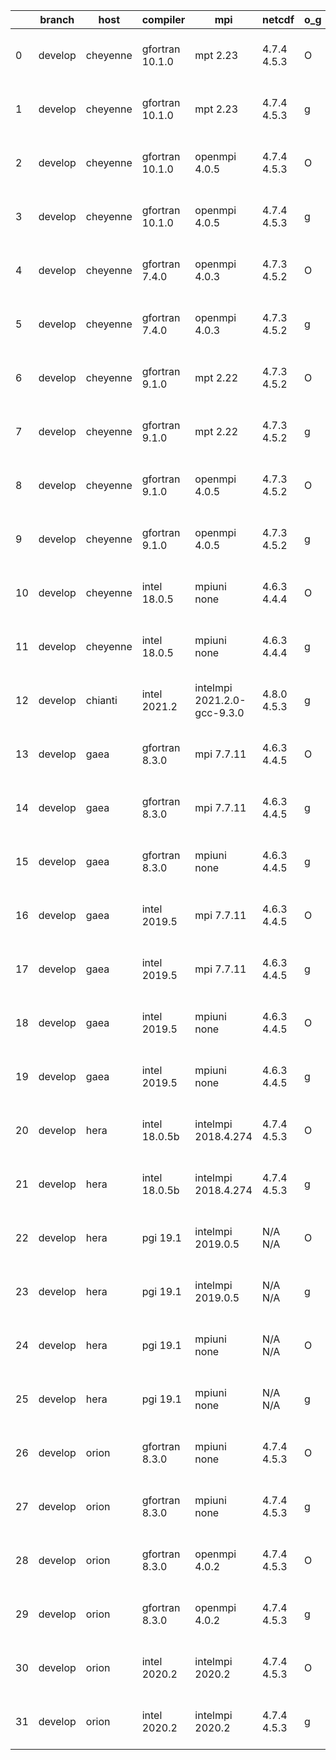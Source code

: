 |    | branch   | host     | compiler        | mpi                         | netcdf      | o_g   | os     | build   | u_pass   | u_fail   | s_pass   | s_fail   | e_pass   | e_fail   |   nuopc_pass |   nuopc_fail | artifacts_hash                                                                                                                                                        | modified                  |
|----|----------|----------|-----------------|-----------------------------|-------------|-------|--------|---------|----------|----------|----------|----------|----------|----------|--------------|--------------|-----------------------------------------------------------------------------------------------------------------------------------------------------------------------|---------------------------|
|  0 | develop  | cheyenne | gfortran 10.1.0 | mpt 2.23                    | 4.7.4 4.5.3 | O     | Linux  | pass    | 13659    | 0        | 49       | 0        | 80       | 0        |           50 |            0 | [artifacts](https://github.com/esmf-org/esmf-test-artifacts/tree/55926e6b2a526a60bef2f5cd9212257cdc2f8b43/develop/cheyenne/gfortran/10.1.0/O/mpt/2.23)                | 2022-05-06 06:36:39 -0600 |
|  1 | develop  | cheyenne | gfortran 10.1.0 | mpt 2.23                    | 4.7.4 4.5.3 | g     | Linux  | pass    | 13659    | 0        | 49       | 0        | 80       | 0        |           50 |            0 | [artifacts](https://github.com/esmf-org/esmf-test-artifacts/tree/7fa0e4ec85dc134c8bdea2696c8eb1395e6d7833/develop/cheyenne/gfortran/10.1.0/g/mpt/2.23)                | 2022-05-06 06:47:13 -0600 |
|  2 | develop  | cheyenne | gfortran 10.1.0 | openmpi 4.0.5               | 4.7.4 4.5.3 | O     | Linux  | pass    | 13659    | 0        | 49       | 0        | 80       | 0        |           50 |            0 | [artifacts](https://github.com/esmf-org/esmf-test-artifacts/tree/b890179634ca1d11930287fba8613ebf1267c819/develop/cheyenne/gfortran/10.1.0/O/openmpi/4.0.5)           | 2022-05-06 06:41:56 -0600 |
|  3 | develop  | cheyenne | gfortran 10.1.0 | openmpi 4.0.5               | 4.7.4 4.5.3 | g     | Linux  | pass    | 13659    | 0        | 49       | 0        | 80       | 0        |           50 |            0 | [artifacts](https://github.com/esmf-org/esmf-test-artifacts/tree/e289b1c45a87017f0d77c33e74094f1966bad28d/develop/cheyenne/gfortran/10.1.0/g/openmpi/4.0.5)           | 2022-05-06 06:55:30 -0600 |
|  4 | develop  | cheyenne | gfortran 7.4.0  | openmpi 4.0.3               | 4.7.3 4.5.2 | O     | Linux  | pass    | 13659    | 0        | 49       | 0        | 80       | 0        |           50 |            0 | [artifacts](https://github.com/esmf-org/esmf-test-artifacts/tree/280f44226125f81487f8521b09a8d60784ed4698/develop/cheyenne/gfortran/7.4.0/O/openmpi/4.0.3)            | 2022-05-06 06:39:58 -0600 |
|  5 | develop  | cheyenne | gfortran 7.4.0  | openmpi 4.0.3               | 4.7.3 4.5.2 | g     | Linux  | pass    | 13659    | 0        | 49       | 0        | 80       | 0        |           50 |            0 | [artifacts](https://github.com/esmf-org/esmf-test-artifacts/tree/28ee4b79aea8595ad1e18a99498e477e98ad3aa8/develop/cheyenne/gfortran/7.4.0/g/openmpi/4.0.3)            | 2022-05-06 06:50:34 -0600 |
|  6 | develop  | cheyenne | gfortran 9.1.0  | mpt 2.22                    | 4.7.3 4.5.2 | O     | Linux  | pass    | 13659    | 0        | 49       | 0        | 80       | 0        |           50 |            0 | [artifacts](https://github.com/esmf-org/esmf-test-artifacts/tree/aa7ad3f64d7b95ca1763e049e0a7831d9070d5b4/develop/cheyenne/gfortran/9.1.0/O/mpt/2.22)                 | 2022-05-06 06:35:22 -0600 |
|  7 | develop  | cheyenne | gfortran 9.1.0  | mpt 2.22                    | 4.7.3 4.5.2 | g     | Linux  | pass    | 13659    | 0        | 49       | 0        | 80       | 0        |           50 |            0 | [artifacts](https://github.com/esmf-org/esmf-test-artifacts/tree/b5483e22d100b56850aa83b433704302114febd2/develop/cheyenne/gfortran/9.1.0/g/mpt/2.22)                 | 2022-05-06 06:45:56 -0600 |
|  8 | develop  | cheyenne | gfortran 9.1.0  | openmpi 4.0.5               | 4.7.3 4.5.2 | O     | Linux  | pass    | 13659    | 0        | 49       | 0        | 80       | 0        |           50 |            0 | [artifacts](https://github.com/esmf-org/esmf-test-artifacts/tree/6a98a63aba9c3743d2d199a36a9cfad38b1692c5/develop/cheyenne/gfortran/9.1.0/O/openmpi/4.0.5)            | 2022-05-06 06:43:36 -0600 |
|  9 | develop  | cheyenne | gfortran 9.1.0  | openmpi 4.0.5               | 4.7.3 4.5.2 | g     | Linux  | pass    | 13659    | 0        | 49       | 0        | 80       | 0        |           50 |            0 | [artifacts](https://github.com/esmf-org/esmf-test-artifacts/tree/f4e4173168ab28ceb4b7e5a0de01c261f1e3b2e3/develop/cheyenne/gfortran/9.1.0/g/openmpi/4.0.5)            | 2022-05-06 06:51:15 -0600 |
| 10 | develop  | cheyenne | intel 18.0.5    | mpiuni none                 | 4.6.3 4.4.4 | O     | Linux  | pass    | 12136    | 0        | 8        | 0        | 43       | 0        |            0 |           50 | [artifacts](https://github.com/esmf-org/esmf-test-artifacts/tree/5be3ef4b9cf2564fc4a86aadf388b5a5c0e4fcb7/develop/cheyenne/intel/18.0.5/O/mpiuni/none)                | 2022-05-06 07:22:23 -0600 |
| 11 | develop  | cheyenne | intel 18.0.5    | mpiuni none                 | 4.6.3 4.4.4 | g     | Linux  | pass    | 12136    | 0        | 8        | 0        | 43       | 0        |            0 |           50 | [artifacts](https://github.com/esmf-org/esmf-test-artifacts/tree/38de9d24d81020882c66607472f265cd69b4a88b/develop/cheyenne/intel/18.0.5/g/mpiuni/none)                | 2022-05-06 07:29:52 -0600 |
| 12 | develop  | chianti  | intel 2021.2    | intelmpi 2021.2.0-gcc-9.3.0 | 4.8.0 4.5.3 | g     | Linux  | pass    | 13659    | 0        | 49       | 0        | 80       | 0        |           50 |            0 | [artifacts](https://github.com/esmf-org/esmf-test-artifacts/tree/c7a2f4c53f693f621569147f1d1f4303743a83a7/develop/chianti/intel/2021.2/g/intelmpi/2021.2.0-gcc-9.3.0) | 2022-05-06 03:20:15 -0400 |
| 13 | develop  | gaea     | gfortran 8.3.0  | mpi 7.7.11                  | 4.6.3 4.4.5 | O     | Unicos | pass    | 13658    | 1        | 49       | 0        | 80       | 0        |           47 |            3 | [artifacts](https://github.com/esmf-org/esmf-test-artifacts/tree/8ab0ee567cc2accaaf4ea6ed203bcf965943fa29/develop/gaea/gfortran/8.3.0/O/mpi/7.7.11)                   | 2022-05-06 01:55:38 -0400 |
| 14 | develop  | gaea     | gfortran 8.3.0  | mpi 7.7.11                  | 4.6.3 4.4.5 | g     | Unicos | pass    | 13658    | 1        | 49       | 0        | 80       | 0        |           47 |            3 | [artifacts](https://github.com/esmf-org/esmf-test-artifacts/tree/8880bd1870ac6fbdd002353203fc6dc1456a2194/develop/gaea/gfortran/8.3.0/g/mpi/7.7.11)                   | 2022-05-06 02:32:10 -0400 |
| 15 | develop  | gaea     | gfortran 8.3.0  | mpiuni none                 | 4.6.3 4.4.5 | g     | Unicos | pass    | 12136    | 0        | 8        | 0        | 43       | 0        |            0 |           50 | [artifacts](https://github.com/esmf-org/esmf-test-artifacts/tree/8f181b834618ade27b599a2dba5447bb9e810f8a/develop/gaea/gfortran/8.3.0/g/mpiuni/none)                  | 2022-05-06 02:13:16 -0400 |
| 16 | develop  | gaea     | intel 2019.5    | mpi 7.7.11                  | 4.6.3 4.4.5 | O     | Unicos | pass    | 13644    | 15       | 49       | 0        | 80       | 0        |           47 |            3 | [artifacts](https://github.com/esmf-org/esmf-test-artifacts/tree/afd2bfacac0989b4fcb96bc6feb60ddbfe8abbeb/develop/gaea/intel/2019.5/O/mpi/7.7.11)                     | 2022-05-06 01:36:14 -0400 |
| 17 | develop  | gaea     | intel 2019.5    | mpi 7.7.11                  | 4.6.3 4.4.5 | g     | Unicos | pass    | 13644    | 15       | 49       | 0        | 80       | 0        |           47 |            3 | [artifacts](https://github.com/esmf-org/esmf-test-artifacts/tree/f92c0d656a621cbb3a25bd1dab041646bc51b7bd/develop/gaea/intel/2019.5/g/mpi/7.7.11)                     | 2022-05-06 01:52:32 -0400 |
| 18 | develop  | gaea     | intel 2019.5    | mpiuni none                 | 4.6.3 4.4.5 | O     | Unicos | pass    | 12121    | 15       | 8        | 0        | 43       | 0        |            0 |           50 | [artifacts](https://github.com/esmf-org/esmf-test-artifacts/tree/64e9bf994d0d2a98468a0cd047f291f2ee114a21/develop/gaea/intel/2019.5/O/mpiuni/none)                    | 2022-05-06 01:20:02 -0400 |
| 19 | develop  | gaea     | intel 2019.5    | mpiuni none                 | 4.6.3 4.4.5 | g     | Unicos | pass    | 12121    | 15       | 8        | 0        | 43       | 0        |            0 |           50 | [artifacts](https://github.com/esmf-org/esmf-test-artifacts/tree/36b203c4e8f1017895a6138e5162fdff75b0ac6e/develop/gaea/intel/2019.5/g/mpiuni/none)                    | 2022-05-06 01:31:10 -0400 |
| 20 | develop  | hera     | intel 18.0.5b   | intelmpi 2018.4.274         | 4.7.4 4.5.3 | O     | Linux  | pass    | 13659    | 0        | 49       | 0        | 80       | 0        |           50 |            0 | [artifacts](https://github.com/esmf-org/esmf-test-artifacts/tree/b8686c0bbbace71c8283eb3fbb6c1f24a2e7b783/develop/hera/intel/18.0.5b/O/intelmpi/2018.4.274)           | 2022-05-06 08:07:03 +0000 |
| 21 | develop  | hera     | intel 18.0.5b   | intelmpi 2018.4.274         | 4.7.4 4.5.3 | g     | Linux  | pass    | 13659    | 0        | 49       | 0        | 80       | 0        |           50 |            0 | [artifacts](https://github.com/esmf-org/esmf-test-artifacts/tree/79c8ecf00a2f21e1a3bece020adb60d2a7df939c/develop/hera/intel/18.0.5b/g/intelmpi/2018.4.274)           | 2022-05-06 08:09:26 +0000 |
| 22 | develop  | hera     | pgi 19.1        | intelmpi 2019.0.5           | N/A N/A     | O     | Linux  | pass    | fail     | fail     | fail     | fail     | fail     | fail     |            0 |            0 | [artifacts](https://github.com/esmf-org/esmf-test-artifacts/tree/f0d3fc14d36fa32d9f62a362d2cbd5fe218e5da9/develop/hera/pgi/19.1/O/intelmpi/2019.0.5)                  | 2022-05-06 10:29:36 +0000 |
| 23 | develop  | hera     | pgi 19.1        | intelmpi 2019.0.5           | N/A N/A     | g     | Linux  | pass    | fail     | fail     | fail     | fail     | fail     | fail     |            0 |            0 | [artifacts](https://github.com/esmf-org/esmf-test-artifacts/tree/787a27368609593f3ad38bd51bd728616579c858/develop/hera/pgi/19.1/g/intelmpi/2019.0.5)                  | 2022-05-06 10:44:41 +0000 |
| 24 | develop  | hera     | pgi 19.1        | mpiuni none                 | N/A N/A     | O     | Linux  | pass    | 11510    | 626      | 6        | 2        | 40       | 3        |            0 |           50 | [artifacts](https://github.com/esmf-org/esmf-test-artifacts/tree/b8686c0bbbace71c8283eb3fbb6c1f24a2e7b783/develop/hera/pgi/19.1/O/mpiuni/none)                        | 2022-05-06 08:07:03 +0000 |
| 25 | develop  | hera     | pgi 19.1        | mpiuni none                 | N/A N/A     | g     | Linux  | pass    | 11510    | 626      | 4        | 4        | 40       | 3        |            0 |           50 | [artifacts](https://github.com/esmf-org/esmf-test-artifacts/tree/b8686c0bbbace71c8283eb3fbb6c1f24a2e7b783/develop/hera/pgi/19.1/g/mpiuni/none)                        | 2022-05-06 08:07:03 +0000 |
| 26 | develop  | orion    | gfortran 8.3.0  | mpiuni none                 | 4.7.4 4.5.3 | O     | Linux  | pass    | 12136    | 0        | 8        | 0        | 43       | 0        |            0 |           50 | [artifacts](https://github.com/esmf-org/esmf-test-artifacts/tree/0d61e482393bdf68291455dadbdb2b43c22fbec3/develop/orion/gfortran/8.3.0/O/mpiuni/none)                 | 2022-05-06 02:48:12 -0500 |
| 27 | develop  | orion    | gfortran 8.3.0  | mpiuni none                 | 4.7.4 4.5.3 | g     | Linux  | pass    | 12136    | 0        | 8        | 0        | 43       | 0        |            0 |           50 | [artifacts](https://github.com/esmf-org/esmf-test-artifacts/tree/0a3d9c5e35f0a8531d0fe4b3479190d107799392/develop/orion/gfortran/8.3.0/g/mpiuni/none)                 | 2022-05-06 02:55:44 -0500 |
| 28 | develop  | orion    | gfortran 8.3.0  | openmpi 4.0.2               | 4.7.4 4.5.3 | O     | Linux  | pass    | 13659    | 0        | 49       | 0        | 80       | 0        |           50 |            0 | [artifacts](https://github.com/esmf-org/esmf-test-artifacts/tree/6ff680ed580dd5b655e932192faabd493ae4a28c/develop/orion/gfortran/8.3.0/O/openmpi/4.0.2)               | 2022-05-06 03:29:07 -0500 |
| 29 | develop  | orion    | gfortran 8.3.0  | openmpi 4.0.2               | 4.7.4 4.5.3 | g     | Linux  | pass    | 13659    | 0        | 49       | 0        | 80       | 0        |           50 |            0 | [artifacts](https://github.com/esmf-org/esmf-test-artifacts/tree/39ed1ae76d6d263440f255a4181b0b343c0c668e/develop/orion/gfortran/8.3.0/g/openmpi/4.0.2)               | 2022-05-06 03:31:33 -0500 |
| 30 | develop  | orion    | intel 2020.2    | intelmpi 2020.2             | 4.7.4 4.5.3 | O     | Linux  | pass    | 13659    | 0        | 49       | 0        | 80       | 0        |           50 |            0 | [artifacts](https://github.com/esmf-org/esmf-test-artifacts/tree/63d0d3218490c8e56649733b0190a6db403d39c0/develop/orion/intel/2020.2/O/intelmpi/2020.2)               | 2022-05-06 03:39:00 -0500 |
| 31 | develop  | orion    | intel 2020.2    | intelmpi 2020.2             | 4.7.4 4.5.3 | g     | Linux  | pass    | 13659    | 0        | 49       | 0        | 80       | 0        |           50 |            0 | [artifacts](https://github.com/esmf-org/esmf-test-artifacts/tree/23d616384dcce405d64f7ebee4be1b6b1a5effa7/develop/orion/intel/2020.2/g/intelmpi/2020.2)               | 2022-05-06 03:30:34 -0500 |